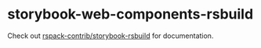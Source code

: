 # storybook-web-components-rsbuild

Check out [rspack-contrib/storybook-rsbuild](https://github.com/rspack-contrib/storybook-rsbuild) for documentation.
